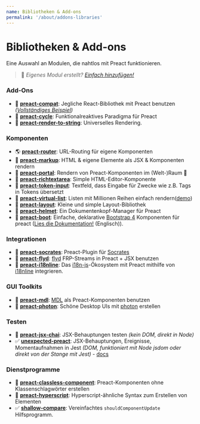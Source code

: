 ```yaml
---
name: Bibliotheken & Add-ons
permalink: '/about/addons-libraries'
---
```


# Bibliotheken & Add-ons


Eine Auswahl an Modulen, die nahtlos mit Preact funktionieren.

> :information_desk_person: _Eigenes Modul erstellt?
> [Einfach hinzufügen!](https://github.com/preactjs/preact-www/blob/master/content/de/about/libraries-addons.md)_


### Add-Ons

- :raised_hands: [**preact-compat**](https://git.io/preact-compat): Jegliche React-Bibliothek mit Preact benutzen *([Vollständiges Beispiel](http://git.io/preact-compat-example))*
- :repeat: [**preact-cycle**](https://git.io/preact-cycle): Funktionalreaktives Paradigma für Preact
- :page_facing_up: [**preact-render-to-string**](https://git.io/preact-render-to-string): Universelles Rendering.


### Komponenten

- :earth_americas: [**preact-router**](https://git.io/preact-router): URL-Routing für eigene Komponenten
- :bookmark_tabs: [**preact-markup**](https://git.io/preact-markup): HTML & eigene Elemente als JSX & Komponenten rendern
- :satellite: [**preact-portal**](https://git.io/preact-portal): Rendern von Preact-Komponenten im (Welt-)Raum :milky_way:
- :pencil: [**preact-richtextarea**](https://git.io/preact-richtextarea): Simple HTML-Editor-Komponente
- :bookmark: [**preact-token-input**](https://github.com/developit/preact-token-input): Textfeld, dass Eingabe für Zwecke wie z.B. Tags in Tokens übersetzt
- :card_index: [**preact-virtual-list**](https://github.com/developit/preact-virtual-list): Listen mit Millionen Reihen einfach rendern([demo](https://jsfiddle.net/developit/qqan9pdo/))
- :triangular_ruler: [**preact-layout**](https://download.github.io/preact-layout/): Kleine und simple Layout-Bibliothek
- :construction_worker: [**preact-helmet**](https://github.com/download/preact-helmet): Ein Dokumentenkopf-Manager für Preact
- :floppy_disk: [**preact-boot**](https://gitlab.com/cromefire_/preact-boot): Einfache, deklarative [Bootstrap 4](https://getbootstrap.com/) Komponenten für preact ([Lies die Dokumentation!](https://preactboot.rtfd.io) (Englisch)).


### Integrationen

- :thought_balloon: [**preact-socrates**](https://github.com/matthewmueller/preact-socrates): Preact-Plugin für [Socrates](http://github.com/matthewmueller/socrates)
- :rowboat: [**preact-flyd**](https://github.com/xialvjun/preact-flyd): [flyd](https://github.com/paldepind/flyd) FRP-Streams in Preact + JSX benutzen
- :speech_balloon: [**preact-i18nline**](https://github.com/download/preact-i18nline): Das  [i18n-js](https://github.com/everydayhero/i18n-js)-Ökosystem mit Preact mithilfe von  [i18nline](https://github.com/download/i18nline) integrieren.


### GUI Toolkits

- :white_square_button: [**preact-mdl**](https://git.io/preact-mdl): [MDL](https://getmdl.io) als Preact-Komponenten benutzen
- :rocket: [**preact-photon**](https://git.io/preact-photon): Schöne Desktop UIs mit [photon](http://photonkit.com) erstellen


### Testen

- :microscope: [**preact-jsx-chai**](https://git.io/preact-jsx-chai): JSX-Behauptungen testen _(kein DOM, direkt in Node)_
- :white_check_mark: [**unexpected-preact**](https://github.com/bruderstein/unexpected-preact): JSX-Behauptungen, Ereignisse, Momentaufnahmen in Jest _(DOM, funktioniert mit Node jsdom oder direkt von der Stange mit Jest)_ - [docs](https://bruderstein.github.io/unexpected-preact/)


### Dienstprogramme

- :tophat: [**preact-classless-component**](https://github.com/ld0rman/preact-classless-component): Preact-Komponenten ohne Klassenschlagwörter erstellen
- :hammer: [**preact-hyperscript**](https://github.com/queckezz/preact-hyperscript): Hyperscript-ähnliche Syntax zum Erstellen von Elementen
- :white_check_mark: [**shallow-compare**](https://github.com/tkh44/shallow-compare): Vereinfachtes `shouldComponentUpdate` Hilfsprogramm.
